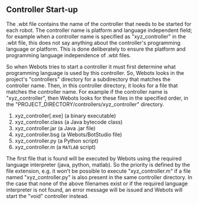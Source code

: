 ## Controller Start-up

The .wbt file contains the name of the controller that needs to be started for
each robot. The controller name is platform and language independent field; for
example when a controller name is specified as "xyz\_controller" in the .wbt
file, this does not say anything about the controller's programming language or
platform. This is done deliberately to ensure the platform and programming
language independence of .wbt files.

So when Webots tries to start a controller it must first determine what
programming language is used by this controller. So, Webots looks in the
project's "controllers" directory for a subdirectory that matches the controller
name. Then, in this controller directory, it looks for a file that matches the
controller name. For example if the controller name is "xyz\_controller", then
Webots looks for these files in the specified order, in the
"PROJECT\_DIRECTORY/controllers/xyz\_controller" directory.

1. xyz\_controller[.exe] (a binary executable)
2. xyz\_controller.class (a Java bytecode class)
3. xyz\_controller.jar (a Java .jar file)
4. xyz\_controller.bsg (a Webots/BotStudio file)
5. xyz\_controller.py (a Python script)
6. xyz\_controller.m (a `MATLAB` script)

The first file that is found will be executed by Webots using the required
language interpreter (java, python, matlab). So the priority is defined by the
file extension, e.g. it won't be possible to execute "xyz\_controller.m" if a
file named "xyz\_controller.py" is also present in the same controller
directory. In the case that none of the above filenames exist or if the required
language interpreter is not found, an error message will be issued and Webots
will start the "void" controller instead.

